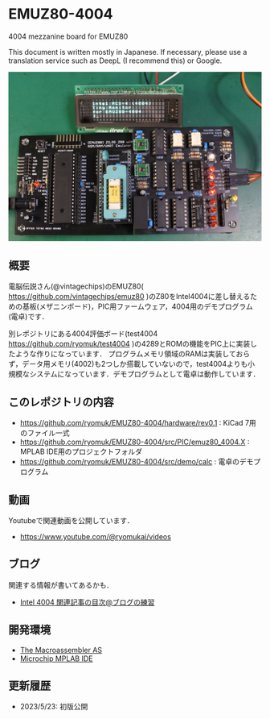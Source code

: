 # EMUZ80-4004
4004 mezzanine board for EMUZ80

This document is written mostly in Japanese. If necessary, please use a translation service such as DeepL (I recommend this) or Google.

![](images/title.jpg)

## 概要
電脳伝説さん(@vintagechips)のEMUZ80( https://github.com/vintagechips/emuz80 )のZ80をIntel4004に差し替えるための基板(メザニンボード)，PIC用ファームウェア，4004用のデモプログラム(電卓)です．

別レポジトリにある4004評価ボード(test4004 https://github.com/ryomuk/test4004 )の4289とROMの機能をPIC上に実装したような作りになっています．
プログラムメモリ領域のRAMは実装しておらず，データ用メモリ(4002)も2つしか搭載していないので，test4004よりも小規模なシステムになっています．デモプログラムとして電卓は動作しています．

## このレポジトリの内容
- https://github.com/ryomuk/EMUZ80-4004/hardware/rev0.1 : KiCad 7用のファイル一式
- https://github.com/ryomuk/EMUZ80-4004/src/PIC/emuz80_4004.X : MPLAB IDE用のプロジェクトフォルダ
- https://github.com/ryomuk/EMUZ80-4004/src/demo/calc : 電卓のデモプログラム

## 動画
Youtubeで関連動画を公開しています．
- https://www.youtube.com/@ryomukai/videos

## ブログ
関連する情報が書いてあるかも．
- [Intel 4004 関連記事の目次@ブログの練習](https://blog.goo.ne.jp/tk-80/e/3fa1e2972737c7b7d1b83f4e7bd648a2)

## 開発環境
- [The Macroassembler AS](http://john.ccac.rwth-aachen.de:8000/as/)
- [Microchip MPLAB IDE](https://www.microchip.com/en-us/tools-resources/develop/mplab-x-ide)

## 更新履歴
- 2023/5/23: 初版公開

